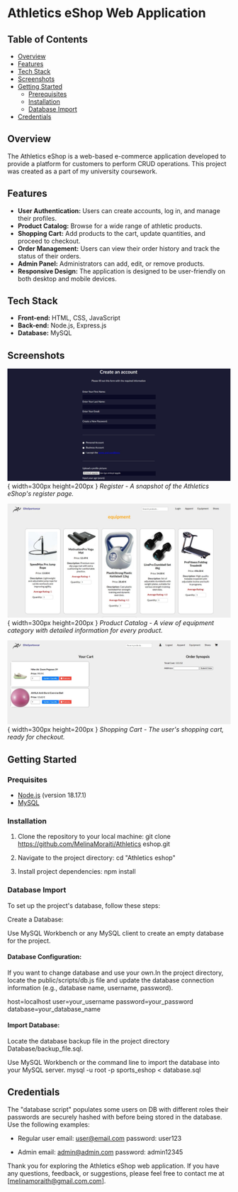 # Athletics eShop Web Application

## Table of Contents
- [Overview](#overview)
- [Features](#features)
- [Tech Stack](#tech-stack)
- [Screenshots](#screenshots)
- [Getting Started](#getting-started)
  - [Prerequisites](#prerequisites)
  - [Installation](#installation)
  - [Database Import](#database-import)
- [Credentials](#Credentials)

## Overview

The Athletics eShop is a web-based e-commerce application developed to provide a platform for customers to perform CRUD operations. This project was created as a part of my university coursework.

## Features

- **User Authentication:** Users can create accounts, log in, and manage their profiles.
- **Product Catalog:** Browse for a wide range of athletic products.
- **Shopping Cart:** Add products to the cart, update quantities, and proceed to checkout.
- **Order Management:** Users can view their order history and track the status of their orders.
- **Admin Panel:** Administrators can add, edit, or remove products.
- **Responsive Design:** The application is designed to be user-friendly on both desktop and mobile devices.

## Tech Stack

- **Front-end:** HTML, CSS, JavaScript
- **Back-end:** Node.js, Express.js
- **Database:** MySQL

## Screenshots

![Register Page](Screenshots/signup.jpg){ width=300px height=200px }
*Register - A snapshot of the Athletics eShop's register page.*

![Product Catalog](Screenshots/product_catalog.jpg){ width=300px height=200px }
*Product Catalog - A view of equipment category with detailed information for every product.*

![Shopping Cart](Screenshots/shopping_cart.jpg){ width=300px height=200px }
*Shopping Cart - The user's shopping cart, ready for checkout.*

## Getting Started

### Prequisites

- [Node.js](https://nodejs.org/) (version 18.17.1)
- [MySQL](https://www.mysql.com/) 

### Installation

1. Clone the repository to your local machine:
  git clone https://github.com/MelinaMoraiti/Athletics eshop.git

2. Navigate to the project directory:
  cd "Athletics eshop"
3. Install project dependencies:
  npm install


### Database Import
To set up the project's database, follow these steps:

Create a Database:

Use MySQL Workbench or any MySQL client to create an empty database for the project.

#### Database Configuration:

If you want to change database and use your own.In the project directory, locate the public/scripts/db.js file and update the database connection information (e.g., database name, username, password).

host=localhost
user=your_username
password=your_password
database=your_database_name

#### Import Database:

Locate the database backup file in the project directory Database/backup_file.sql.

Use MySQL Workbench or the command line to import the database into your MySQL server.
mysql -u root -p sports_eshop < database.sql


## Credentials

The "database script" populates some users on DB with different roles their passwords are securely hashed with before being stored in the database. Use the following examples:

- Regular user
email: user@email.com
password: user123

- Admin
email: admin@admin.com
password: admin12345

Thank you for exploring the Athletics eShop web application. If you have any questions, feedback, or suggestions, please feel free to contact me at [melinamoraith@gmail.com.com].
